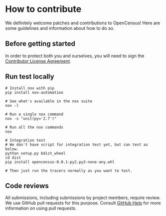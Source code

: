 # How to contribute

We definitely welcome patches and contributions to OpenCensus! Here are
some guidelines and information about how to do so.

## Before getting started

In order to protect both you and ourselves, you will need to sign the
[Contributor License Agreement](https://cla.developers.google.com/clas).

## Run test locally

```
# Install nox with pip
pip install nox-automation

# See what's available in the nox suite
nox -l

# Run a single nox command
nox -s "unit(py='2.7')"

# Run all the nox commands
nox

# Integration test
# We don't have script for integration test yet, but can test as below.
python setup.py bdist_wheel
cd dist
pip install opencensus-0.0.1-py2.py3-none-any.whl

# Then just run the tracers normally as you want to test.
```

## Code reviews

All submissions, including submissions by project members, require review. We
use GitHub pull requests for this purpose. Consult
[GitHub Help](https://help.github.com/articles/about-pull-requests/) for more
information on using pull requests.
